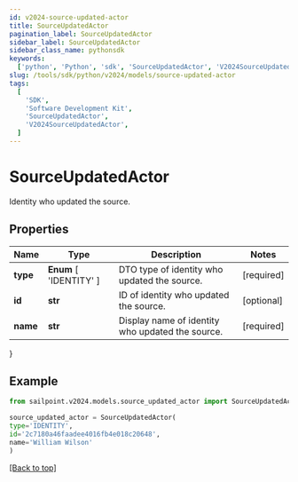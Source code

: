 ```yaml
---
id: v2024-source-updated-actor
title: SourceUpdatedActor
pagination_label: SourceUpdatedActor
sidebar_label: SourceUpdatedActor
sidebar_class_name: pythonsdk
keywords:
  ['python', 'Python', 'sdk', 'SourceUpdatedActor', 'V2024SourceUpdatedActor']
slug: /tools/sdk/python/v2024/models/source-updated-actor
tags:
  [
    'SDK',
    'Software Development Kit',
    'SourceUpdatedActor',
    'V2024SourceUpdatedActor',
  ]
---
```


# SourceUpdatedActor

Identity who updated the source.

## Properties

| Name | Type | Description | Notes |
| --- | --- | --- | --- |
| **type** | **Enum** [ 'IDENTITY' ] | DTO type of identity who updated the source. | [required] |
| **id** | **str** | ID of identity who updated the source. | [optional] |
| **name** | **str** | Display name of identity who updated the source. | [required] |

}

## Example

```python
from sailpoint.v2024.models.source_updated_actor import SourceUpdatedActor

source_updated_actor = SourceUpdatedActor(
type='IDENTITY',
id='2c7180a46faadee4016fb4e018c20648',
name='William Wilson'
)

```

[[Back to top]](#)
